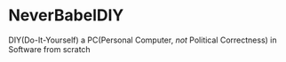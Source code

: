# NeverBabelDIY
DIY(Do-It-Yourself) a PC(Personal Computer, _not_ Political Correctness) in Software from scratch
